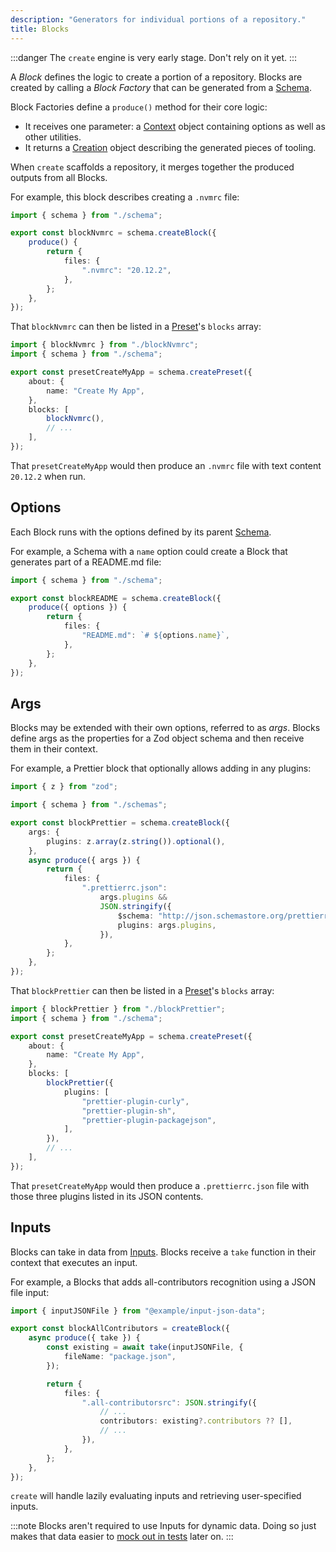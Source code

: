 ```yaml
---
description: "Generators for individual portions of a repository."
title: Blocks
---
```


:::danger
The `create` engine is very early stage.
Don't rely on it yet.
:::

A _Block_ defines the logic to create a portion of a repository.
Blocks are created by calling a _Block Factory_ that can be generated from a [Schema](./schemas).

Block Factories define a `produce()` method for their core logic:

- It receives one parameter: a [Context](../runtime/contexts) object containing options as well as other utilities.
- It returns a [Creation](../runtime/creation) object describing the generated pieces of tooling.

When `create` scaffolds a repository, it merges together the produced outputs from all Blocks.

For example, this block describes creating a `.nvmrc` file:

```ts
import { schema } from "./schema";

export const blockNvmrc = schema.createBlock({
	produce() {
		return {
			files: {
				".nvmrc": "20.12.2",
			},
		};
	},
});
```

That `blockNvmrc` can then be listed in a [Preset](./presets)'s `blocks` array:

```ts
import { blockNvmrc } from "./blockNvmrc";
import { schema } from "./schema";

export const presetCreateMyApp = schema.createPreset({
	about: {
		name: "Create My App",
	},
	blocks: [
		blockNvmrc(),
		// ...
	],
});
```

That `presetCreateMyApp` would then produce an `.nvmrc` file with text content `20.12.2` when run.

## Options

Each Block runs with the options defined by its parent [Schema](./schemas).

For example, a Schema with a `name` option could create a Block that generates part of a README.md file:

```ts
import { schema } from "./schema";

export const blockREADME = schema.createBlock({
	produce({ options }) {
		return {
			files: {
				"README.md": `# ${options.name}`,
			},
		};
	},
});
```

## Args

Blocks may be extended with their own options, referred to as _args_.
Blocks define args as the properties for a Zod object schema and then receive them in their context.

For example, a Prettier block that optionally allows adding in any plugins:

```ts
import { z } from "zod";

import { schema } from "./schemas";

export const blockPrettier = schema.createBlock({
	args: {
		plugins: z.array(z.string()).optional(),
	},
	async produce({ args }) {
		return {
			files: {
				".prettierrc.json":
					args.plugins &&
					JSON.stringify({
						$schema: "http://json.schemastore.org/prettierrc",
						plugins: args.plugins,
					}),
			},
		};
	},
});
```

That `blockPrettier` can then be listed in a [Preset](./presets)'s `blocks` array:

```ts
import { blockPrettier } from "./blockPrettier";
import { schema } from "./schema";

export const presetCreateMyApp = schema.createPreset({
	about: {
		name: "Create My App",
	},
	blocks: [
		blockPrettier({
			plugins: [
				"prettier-plugin-curly",
				"prettier-plugin-sh",
				"prettier-plugin-packagejson",
			],
		}),
		// ...
	],
});
```

That `presetCreateMyApp` would then produce a `.prettierrc.json` file with those three plugins listed in its JSON contents.

## Inputs

Blocks can take in data from [Inputs](../inputs/about).
Blocks receive a `take` function in their context that executes an input.

For example, a Blocks that adds all-contributors recognition using a JSON file input:

```ts
import { inputJSONFile } from "@example/input-json-data";

export const blockAllContributors = createBlock({
	async produce({ take }) {
		const existing = await take(inputJSONFile, {
			fileName: "package.json",
		});

		return {
			files: {
				".all-contributorsrc": JSON.stringify({
					// ...
					contributors: existing?.contributors ?? [],
					// ...
				}),
			},
		};
	},
});
```

`create` will handle lazily evaluating inputs and retrieving user-specified inputs.

:::note
Blocks aren't required to use Inputs for dynamic data.
Doing so just makes that data easier to [mock out in tests](../testing/inputs) later on.
:::
